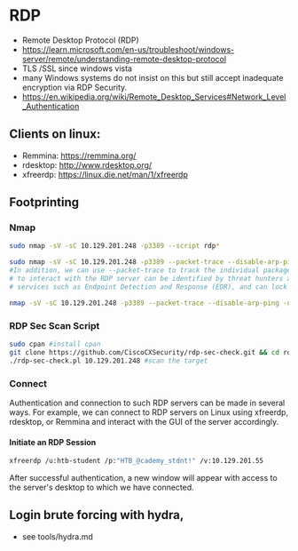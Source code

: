 # RDP
- Remote Desktop Protocol (RDP) 
- https://learn.microsoft.com/en-us/troubleshoot/windows-server/remote/understanding-remote-desktop-protocol
- TLS /SSL since windows vista
- many Windows systems do not insist on this but still accept inadequate encryption via RDP Security.
- https://en.wikipedia.org/wiki/Remote_Desktop_Services#Network_Level_Authentication

## Clients on linux: 
- Remmina: https://remmina.org/
- rdesktop: http://www.rdesktop.org/
- xfreerdp: https://linux.die.net/man/1/xfreerdp

## Footprinting

### Nmap
```sh
sudo nmap -sV -sC 10.129.201.248 -p3389 --script rdp* 

sudo nmap -sV -sC 10.129.201.248 -p3389 --packet-trace --disable-arp-ping -n
#In addition, we can use --packet-trace to track the individual packages and inspect their contents manually. We can see that the RDP cookies (mstshash=nmap) used by Nmap 
# to interact with the RDP server can be identified by threat hunters and various security 
# services such as Endpoint Detection and Response (EDR), and can lock us out as penetration testers on hardened networks.

nmap -sV -sC 10.129.201.248 -p3389 --packet-trace --disable-arp-ping -n #nmap RDP scan with packet trace and no arp ping
```

### RDP Sec Scan Script
```sh
sudo cpan #install cpan
git clone https://github.com/CiscoCXSecurity/rdp-sec-check.git && cd rdp-sec-check #clone the repo
./rdp-sec-check.pl 10.129.201.248 #scan the target

```

### Connect
Authentication and connection to such RDP servers can be made in several ways. For example, we can connect to RDP servers on Linux using xfreerdp, rdesktop, or Remmina and interact with the GUI of the server accordingly.

#### Initiate an RDP Session
```sh
xfreerdp /u:htb-student /p:"HTB_@cademy_stdnt!" /v:10.129.201.55
```
After successful authentication, a new window will appear with access to the server's desktop to which we have connected.


## Login brute forcing with hydra, 
- see tools/hydra.md
